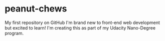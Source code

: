 # peanut-chews
My first repository on GitHub
I'm brand new to front-end web development but excited to learn! I'm creating this as part of my Udacity Nano-Degree program.
